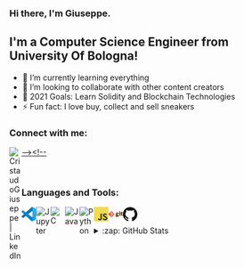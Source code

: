 ### Hi there, I'm Giuseppe.

## I'm a Computer Science Engineer from University Of Bologna!

- 🌱 I’m currently learning everything
- 👯 I’m looking to collaborate with other content creators
- 🥅 2021 Goals: Learn Solidity and Blockchain Technologies
- ⚡ Fun fact: I love buy, collect and sell sneakers


### Connect with me:

[--><img align="left" alt="CristaudoGiuseppe | LinkedIn" width="22px" src="https://cdn.jsdelivr.net/npm/simple-icons@v3/icons/linkedin.svg" /><!--][linkedin]

<br />

### Languages and Tools:

<img align="left" alt="Visual Studio Code" width="26px" src="https://raw.githubusercontent.com/github/explore/80688e429a7d4ef2fca1e82350fe8e3517d3494d/topics/visual-studio-code/visual-studio-code.png" />
<img align="left" alt="Jupyter" width="26px" src="https://www.icos-cp.eu/sites/default/files/2020-11/jupyter%20logo%20resized.png" />
<img align="left" alt="C" width="26px" src="https://upload.wikimedia.org/wikipedia/commons/thumb/1/19/C_Logo.png/320px-C_Logo.png" />
<img align="left" alt="Java" width="26px" src="https://www.aktsrl.com/new/wp-content/uploads/2020/04/java.png" />
<img align="left" alt="Python" width="26px" src="https://upload.wikimedia.org/wikipedia/commons/thumb/c/c3/Python-logo-notext.svg/1024px-Python-logo-notext.svg.png" />
<img align="left" alt="JavaScript" width="26px" src="https://raw.githubusercontent.com/github/explore/80688e429a7d4ef2fca1e82350fe8e3517d3494d/topics/javascript/javascript.png" />
<img align="left" alt="Git" width="26px" src="https://raw.githubusercontent.com/github/explore/80688e429a7d4ef2fca1e82350fe8e3517d3494d/topics/git/git.png" />
<img align="left" alt="GitHub" width="26px" src="https://raw.githubusercontent.com/github/explore/78df643247d429f6cc873026c0622819ad797942/topics/github/github.png" />


<br />
<br />


<details>
  <summary>:zap: GitHub Stats</summary>

  <img align="left" alt="Giuseppe's GitHub Stats" src="https://github-readme-stats.codestackr.vercel.app/api?username=CristaudoGiuseppe&show_icons=true&hide_border=true" />

</details>

[linkedin]:https://www.linkedin.com/in/giuseppe-cristaudo-23104a226/